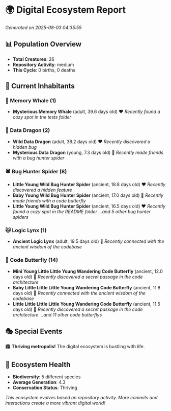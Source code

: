 # 🌍 Digital Ecosystem Report
*Generated on 2025-08-03 04:35:55*

## 📊 Population Overview
- **Total Creatures**: 26
- **Repository Activity**: medium
- **This Cycle**: 0 births, 0 deaths

## 👥 Current Inhabitants

### 🐋 Memory Whale (1)
- **Mysterious Memory Whale** (adult, 39.6 days old) ❤️
  *Recently found a cozy spot in the tests folder*

### 🐉 Data Dragon (2)
- **Wild Data Dragon** (adult, 38.2 days old) ❤️
  *Recently discovered a hidden bug*
- **Mysterious Data Dragon** (young, 7.3 days old) 💚
  *Recently made friends with a bug hunter spider*

### 🕷️ Bug Hunter Spider (8)
- **Little Young Wild Bug Hunter Spider** (ancient, 18.8 days old) ❤️
  *Recently discovered a hidden feature*
- **Baby Young Wild Bug Hunter Spider** (ancient, 17.0 days old) 💛
  *Recently made friends with a code butterfly*
- **Little Young Wild Bug Hunter Spider** (ancient, 16.5 days old) ❤️
  *Recently found a cozy spot in the README folder*
  *...and 5 other bug hunter spiders*

### 🐱 Logic Lynx (1)
- **Ancient Logic Lynx** (adult, 19.5 days old) 💛
  *Recently connected with the ancient wisdom of the codebase*

### 🦋 Code Butterfly (14)
- **Mini Young Little Little Young Wandering Code Butterfly** (ancient, 12.0 days old) 💛
  *Recently discovered a secret passage in the code architecture*
- **Baby Little Little Little Young Wandering Code Butterfly** (ancient, 11.8 days old) 💛
  *Recently connected with the ancient wisdom of the codebase*
- **Little Little Little Little Young Wandering Code Butterfly** (ancient, 11.5 days old) 💛
  *Recently discovered a secret passage in the code architecture*
  *...and 11 other code butterflys*

## 🎭 Special Events

🏙️ **Thriving metropolis!** The digital ecosystem is bustling with life.

## 🔬 Ecosystem Health
- **Biodiversity**: 5 different species
- **Average Generation**: 4.3
- **Conservation Status**: Thriving

*This ecosystem evolves based on repository activity. More commits and interactions create a more vibrant digital world!*